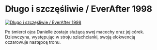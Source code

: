 Długo i szczęśliwie / EverAfter 1998 
=============
[![Długo i szczęśliwie / EverAfter 1998 ](http://vidos.pl/images/player.gif)](http://vidos.pl/dlugo-i-szczesliwie-everafter-1998)

 Po śmierci ojca Danielle zostaje służącą swej macochy oraz jej córek. Dziewczyna, występując w stroju szlachcianki, swoją elokwencją oczarowuje następcę tronu.
